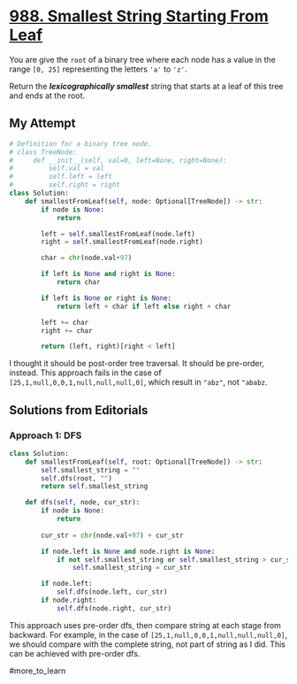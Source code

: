 # [988. Smallest String Starting From Leaf](https://leetcode.com/problems/smallest-string-starting-from-leaf/?envType=daily-question&envId=2024-04-17)

You are give the `root` of a binary tree where each node has a value in the range `[0, 25]` representing the letters `'a'` to `'z'`.

Return the ***lexicographically smallest*** string that starts at a leaf of this tree and ends at the root.

## My Attempt

```python
# Definition for a binary tree node.
# class TreeNode:
#     def __init__(self, val=0, left=None, right=None):
#         self.val = val
#         self.left = left
#         self.right = right
class Solution:
    def smallestFromLeaf(self, node: Optional[TreeNode]) -> str:
        if node is None:
            return

        left = self.smallestFromLeaf(node.left)
        right = self.smallestFromLeaf(node.right)

        char = chr(node.val+97)

        if left is None and right is None:
            return char

        if left is None or right is None:
            return left + char if left else right + char

        left += char
        right += char

        return (left, right)[right < left]
```

I thought it should be post-order tree traversal. It should be pre-order, instead. This approach fails in the case of `[25,1,null,0,0,1,null,null,null,0]`, which result in `"abz"`, not `"ababz`.

## Solutions from Editorials

### Approach 1: DFS

```python
class Solution:
    def smallestFromLeaf(self, root: Optional[TreeNode]) -> str:
        self.smallest_string = ""
        self.dfs(root, "")
        return self.smallest_string

    def dfs(self, node, cur_str):
        if node is None:
            return
        
        cur_str = chr(node.val+97) + cur_str

        if node.left is None and node.right is None:
            if not self.smallest_string or self.smallest_string > cur_str:
                self.smallest_string = cur_str

        if node.left:
            self.dfs(node.left, cur_str)
        if node.right:
            self.dfs(node.right, cur_str)
```

This approach uses pre-order dfs, then compare string at each stage from backward. For example, in the case of `[25,1,null,0,0,1,null,null,null,0]`, we should compare with the complete string, not part of string as I did. This can be achieved with pre-order dfs.

#more_to_learn 